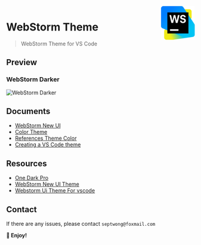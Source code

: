 <img align="right" width="90px" src="./assets/images/logo.png" alt="markdown-syntax logo" />

# WebStorm Theme

> WebStorm Theme for VS Code


## Preview

### WebStorm Darker

![WebStorm Darker]()

## Documents

- [WebStorm New UI](https://www.jetbrains.com/help/webstorm/new-ui.html)
- [Color Theme](https://code.visualstudio.com/api/extension-guides/color-theme)
- [References Theme Color](https://code.visualstudio.com/api/references/theme-color)
- [Creating a VS Code theme](https://css-tricks.com/creating-a-vs-code-theme/)

## Resources

- [One Dark Pro](https://marketplace.visualstudio.com/items?itemName=zhuangtongfa.Material-theme)
- [WebStorm New UI Theme](https://marketplace.visualstudio.com/items?itemName=eenaree.webstorm-new-dark)
- [Webstorm Ui Theme For vscode](https://marketplace.visualstudio.com/items?itemName=hylong.webstorm-theme-vscode)

## Contact

If there are any issues, please contact `septwong@foxmail.com`

**🎉 Enjoy!**
